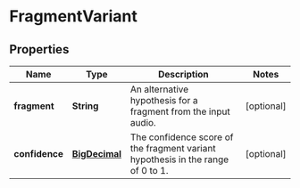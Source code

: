 
# FragmentVariant

## Properties
Name | Type | Description | Notes
------------ | ------------- | ------------- | -------------
**fragment** | **String** | An alternative hypothesis for a fragment from the input audio. |  [optional]
**confidence** | [**BigDecimal**](BigDecimal.md) | The confidence score of the fragment variant hypothesis in the range of 0 to 1. |  [optional]



